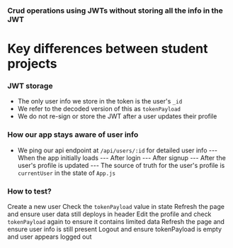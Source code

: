 ### Crud operations using JWTs without storing all the info in the JWT

# Key differences between student projects

### JWT storage
- The only user info we store in the token is the user's `_id`
- We refer to the decoded version of this as `tokenPayload`
- We do not re-sign or store the JWT after a user updates their profile 

### How our app stays aware of user info
- We ping our api endpoint at `/api/users/:id` for detailed user info
--- When the app initially loads
--- After login
--- After signup
--- After the user's profile is updated
--- The source of truth for the user's profile is `currentUser` in the state of `App.js`


### How to test?

Create a new user
Check the `tokenPayload` value in state
Refresh the page and ensure user data still deploys in header
Edit the profile and check `tokenPayload` again to ensure it contains limited data
Refresh the page and ensure user info is still present
Logout and ensure tokenPayload is empty and user appears logged out
